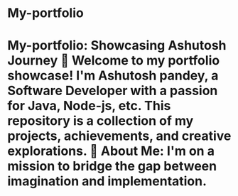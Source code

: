 # My-portfolio
# My-portfolio: Showcasing Ashutosh Journey 👋 Welcome to my portfolio showcase! I'm Ashutosh pandey, a Software Developer with a passion for Java, Node-js, etc. This repository is a collection of my projects, achievements, and creative explorations.  🚀 **About Me:** I'm on a mission to bridge the gap between imagination and implementation.
